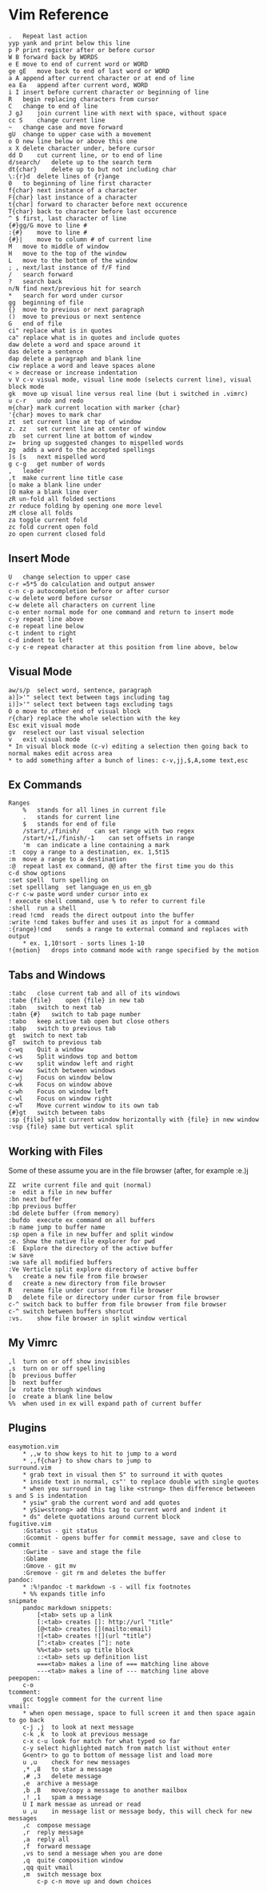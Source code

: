 # Vim Reference

	.	Repeat last action
	yyp	yank and print below this line
	p P	print register after or before cursor
	W B	forward back by WORDS
	e E	move to end of current word or WORD
	ge gE	move back to end of last word or WORD
	a A	append after current character or at end of line
	ea Ea	append after current word, WORD
	i I	insert before current character or beginning of line
	R	begin replacing characters from cursor
	C	change to end of line
	J gJ	join current line with next with space, without space
	cc S	change current line
	~	change case and move forward
    gU  change to upper case with a movement
	o O	new line below or above this one
	x X	delete character under, before cursor
	dd D	cut current line, or to end of line
    d/search/   delete up to the search term
    dt{char}    delete up to but not including char
	\:{r}d	delete lines of {r}ange
	0	to beginning of line first character
	f{char}	next instance of a character
	F{char} last instance of a character
	t{char] forward to character before next occurence
	T{char} back to character before last occurence 
	^ $	first, last character of line
	{#}gg/G	move to line #
	:{#}	move to line #
	{#}|	move to column # of current line
	M	move to middle of window
	H	move to the top of the window
	L	move to the bottom of the window
	; ,	next/last instance of f/F find
	/	search forward
	?	search back
    n/N find next/previous hit for search
    *   search for word under cursor
	gg	beginning of file
	{}	move to previous or next paragraph
	()	move to previous or next sentence
	G	end of file
	ci"	replace what is in quotes
	ca"	replace what is in quotes and include quotes
	daw	delete a word and space around it
	das	delete a sentence
	dap	delete a paragraph and blank line
	ciw	replace a word and leave spaces alone
	< >	decrease or increase indentation
	v V c-v	visual mode, visual line mode (selects current line), visual block mode
	gk	move up visual line versus real line (but i switched in .vimrc)
	u c-r	undo and redo
	m{char}	mark current location with marker {char}  
    '{char} moves to mark char
	zt	set current line at top of window             
	z. zz	set current line at center of window      
	zb	set current line at bottom of window          
    z=	bring up suggested changes to mispelled words
	zg	adds a word to the accepted spellings         
	]s [s	next mispelled word                       
    g c-g   get number of words                       
    ,   leader
    ,t  make current line title case
    [o make a blank line under
    [O make a blank line over
    zR un-fold all folded sections
    zr reduce folding by opening one more level
    zM close all folds
    za toggle current fold
    zc fold current open fold
    zo open current closed fold
    
    

## Insert Mode

    U   change selection to upper case  
    c-r =5*5 do calculation and output answer  
	c-n c-p	autocompletion before or after cursor  
	c-w	delete word before cursor  
	c-w	delete all characters on current line  
	c-o	enter normal mode for one command and return to insert mode  
	c-y	repeat line above  
	c-e	repeat line below  
	c-t	indent to right  
	c-d	indent to left  
	c-y c-e	repeat character at this position from line above, below  
  
## Visual Mode

	aw/s/p	select word, sentence, paragraph  
    a)]>'" select text between tags including tag
    i)]>'" select text between tags excluding tags
	O o	move to other end of visual block  
	r{char}	replace the whole selection with the key  
	Esc	exit visual mode  
    gv  reselect our last visual selection  
	v	exit visual mode  
	* In visual block mode (c-v) editing a selection then going back to normal makes edit across area  
    * to add something after a bunch of lines: c-v,jj,$,A,some text,esc
  
## Ex Commands  
  
    Ranges    
        %   stands for all lines in current file  
        .   stands for current line  
        $   stands for end of file  
        /start/,/finish/    can set range with two regex  
        /start/+1,/finish/-1    can set offsets in range  
        'm  can indicate a line containing a mark  
    :t  copy a range to a destination, ex. 1,5t15  
    :m  move a range to a destination  
    :@  repeat last ex command, @@ after the first time you do this
    c-d show options  
	:set spell	turn spelling on  
	:set spelllang	set language en_us en_gb  
    c-r c-w paste word under cursor into ex  
    ! execute shell command, use % to refer to current file  
    :shell  run a shell  
    :read !cmd  reads the direct outpout into the buffer  
    :write !cmd takes buffer and uses it as input for a command  
    :{range}!cmd    sends a range to external command and replaces with output
        * ex. 1,10!sort - sorts lines 1-10
    !{motion}   drops into command mode with range specified by the motion
  
## Tabs and Windows  
  
	:tabc	close current tab and all of its windows  
	:tabe {file}	open {file} in new tab  
	:tabn	switch to next tab  
	:tabn {#}	switch to tab page number  
	:tabo	keep active tab open but close others  
	:tabp	switch to previous tab  
    gt  switch to next tab
    gT  switch to previous tab
	c-wq	Quit a window  
	c-ws	Split windows top and bottom
    c-wv    split window left and right
	c-ww	Switch between windows  
    c-wj    Focus on window below
    c-wk    Focus on window above
    c-wh    Focus on window left
    c-wl    Focus on window right
    c-wT    Move current window to its own tab
	{#}gt	switch between tabs  
    :sp {file} split current window horizontally with {file} in new window
    :vsp {file} same but vertical split
  
## Working with Files  
  
Some of these assume you are in the file browser (after, for example :e.)j  
  
	ZZ	write current file and quit (normal)  
	:e 	edit a file in new buffer  
	:bn	next buffer  
	:bp	previous buffer
    :bd delete buffer (from memory)   
    :bufdo  execute ex command on all buffers
    :b name jump to buffer name
	:sp	open a file in new buffer and split window  
	:e.	Show the native file explorer for pwd  
	:E	Explore the directory of the active buffer  
    :w save
    :wa safe all modified buffers
	:Ve	Verticle split explore directory of active buffer  
	%	create a new file from file browser  
	d	create a new directory from file browser  
	R	rename file under cursor from file browser  
	D	delete file or directory under cursor from file browser  
	c-^	switch back to buffer from file browser from file browser  
    c-^ switch between buffers shortcut  
	:vs.	show file browser in split window vertical  

## My Vimrc

    ,l  turn on or off show invisibles
    ,s  turn on or off spelling
    [b  previous buffer
    ]b  next buffer
    [w  rotate through windows 
    [o  create a blank line below
    %%  when used in ex will expand path of current buffer
    

## Plugins  
  
	easymotion.vim  
		* ,,w to show keys to hit to jump to a word  
		* ,,f{char} to show chars to jump to   
	surround.vim  
		* grab text in visual then S" to surround it with quotes  
		* inside text in normal, cs"' to replace double with single quotes  
		* when you surround in tag like <strong> then difference betweeen s and S is indentation  
		* ysiw" grab the current word and add quotes  
		* ySiw<strong> add this tag to current word and indent it  
		* ds" delete quotations around current block  
	fugitive.vim  
		:Gstatus - git status  
		:Gcommit - opens buffer for commit message, save and close to commit  
		:Gwrite - save and stage the file  
		:Gblame  
		:Gmove - git mv  
		:Gremove - git rm and deletes the buffer  
    pandoc:  
        * :%!pandoc -t markdown -s - will fix footnotes  
        * %% expands title info
	snipmate  
		pandoc markdown snippets:  
			[<tab> sets up a link  
			[:<tab> creates []: http://url "title"  
			[@<tab> creates [](mailto:email)  
			![<tab> creates ![](url "title")  
			[^:<tab> creates [^]: note  
			%%<tab> sets up title block  
			::<tab> sets up definition list  
			===<tab> makes a line of === matching line above  
			---<tab> makes a line of --- matching line above  
	peepopen:  
		c-o  
	tcomment:  
		gcc	toggle comment for the current line  
	vmail:  
		* when open message, space to full screen it and then space again to go back  
		c-j ,j	to look at next message  
		c-k ,k	to look at previous message  
		c-x c-u	look for match for what typed so far  
		c-y	select highlighted match from match list without enter  
		G<entr>	to go to bottom of message list and load more  
		u ,u	check for new messages  
		,* ,8	to star a message  
		,# ,3	delete message  
		,e	archive a message  
		,b ,B	move/copy a message to another mailbox  
		,! ,1	spam a message  
		U I	mark messae as unread or read  
		u ,u	in message list or message body, this will check for new messages  
		,c	compose message  
		,r	reply message  
		,a	reply all  
		,f	forward message  
		,vs	to send a message when you are done  
		,q	quite composition window  
		,qq	quit vmail  
		,m	switch message box  
			c-p c-n	move up and down choices  
		  
